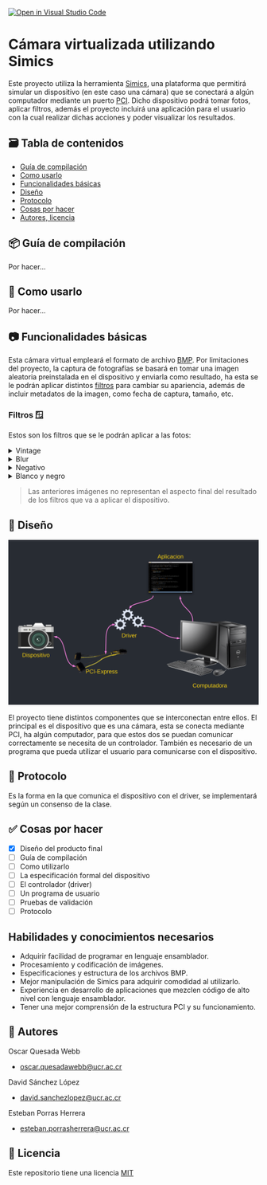 [![Open in Visual Studio Code](https://classroom.github.com/assets/open-in-vscode-c66648af7eb3fe8bc4f294546bfd86ef473780cde1dea487d3c4ff354943c9ae.svg)](https://classroom.github.com/online_ide?assignment_repo_id=7705717&assignment_repo_type=AssignmentRepo)


# Cámara virtualizada utilizando Simics
Este proyecto utiliza la herramienta [Simics](https://www.intel.com/content/www/us/en/developer/articles/tool/simics-simulator.html), una plataforma que permitirá simular un dispositivo (en este caso una cámara) que se conectará a algún computador mediante un puerto [PCI](https://pcisig.com/specifications). Dicho dispositivo podrá tomar fotos, aplicar filtros, además el proyecto incluirá una aplicación para el usuario con la cual realizar dichas acciones y poder visualizar los resultados.


## 🗃️ Tabla de contenidos
- [Guía de compilación](#-guía-de-compilación)
- [Como usarlo](#-como-usarlo)
- [Funcionalidades básicas](#-funcionalidades-básicas)
- [Diseño](#-diseño)
- [Protocolo](#-protocolo)
- [Cosas por hacer](#-cosas-por-hacer)
- [Autores, licencia](#-autores)


## 📦 Guía de compilación
Por hacer...


## 🚀 Como usarlo
Por hacer...


## 📷 Funcionalidades básicas

Esta cámara virtual empleará el formato de archivo [BMP](https://github.com/ECCIUCRLQ/proyecto-ode/wiki/Bitmap). Por limitaciones del proyecto, la captura de fotografías se basará en tomar una imagen aleatoria preinstalada en el dispositivo y enviarla como resultado, ha esta se le podrán aplicar distintos [filtros](https://github.com/ECCIUCRLQ/proyecto-ode/wiki/Dispositivo#filtros) para cambiar su apariencia, además de incluir metadatos de la imagen, como fecha de captura, tamaño, etc.

### Filtros 🪟

Estos son los filtros que  se le podrán aplicar a las fotos:

[normal]: https://github.com/ECCIUCRLQ/proyecto-ode/blob/main/imagen_referencia_normal.jpg "Imagen de referencia normal"
[vintage]: https://github.com/ECCIUCRLQ/proyecto-ode/blob/main/imagen_referencia_vintage.jpg "Imagen de referencia con filtro vintage"
[blur]: https://github.com/ECCIUCRLQ/proyecto-ode/blob/main/imagen_referencia_blur.jpg "Imagen de referencia con filtro blur"
[negativo]: https://github.com/ECCIUCRLQ/proyecto-ode/blob/main/imagen_referencia_negativo.jpg "Imagen de referencia con filtro negativo"
[b&n]: https://github.com/ECCIUCRLQ/proyecto-ode/blob/main/imagen_referencia_b%26w.jpg "Imagen de referencia con filtro blanco y negro"

<details>
  <summary>Vintage</summary>
  
| ![alt text][normal] | ![alt text][vintage] |
|:-------------------:|:--------------------:|
  
  El filtro vintage le da una apariencia antigua a las fotos.
</details>

<details>
  <summary>Blur</summary>
  
| ![alt text][normal] | ![alt text][blur] |
|:-------------------:|:-----------------:|
  
  Este filtro genera un desenfoque artificial en toda la foto.
</details>

<details>
  <summary>Negativo</summary>
  
| ![alt text][normal] | ![alt text][negativo] |
|:-------------------:|:---------------------:|
  
  Con este filtro los blancos son tratados como negros y los negros como blancos.
</details>

<details>
  <summary>Blanco y negro</summary>
  
| ![alt text][normal] | ![alt text][b&n] |
|:-------------------:|:----------------:|
  
  Este filtro quita el color a las fotos.
</details>

> Las anteriores imágenes no representan el aspecto final del resultado de los filtros que va a aplicar el dispositivo.

## 🎨 Diseño
![alt text](https://github.com/ECCIUCRLQ/proyecto-ode/blob/main/dise%C3%B1o.png)


El proyecto tiene distintos componentes que se interconectan entre ellos. El principal es el dispositivo que es una cámara, esta se conecta mediante PCI, ha algún computador, para que estos dos se puedan comunicar correctamente se necesita de un controlador. También es necesario de un programa que pueda utilizar el usuario para comunicarse con el dispositivo.


## 🧮 Protocolo
Es la forma en la que comunica el dispositivo con el driver, se implementará según un consenso de la clase.
## ✅ Cosas por hacer
- [X] Diseño del producto final
- [ ] Guía de compilación
- [ ] Como utilizarlo
- [ ] La especificación formal del dispositivo
- [ ] El controlador (driver)
- [ ] Un programa de usuario
- [ ] Pruebas de validación 
- [ ] Protocolo

## Habilidades y conocimientos necesarios
- Adquirir facilidad de programar en lenguaje ensamblador.
- Procesamiento y codificación de imágenes.
- Especificaciones y estructura de los archivos BMP.
- Mejor manipulación de Simics para adquirir comodidad al utilizarlo.
- Experiencia en desarrollo de aplicaciones que mezclen código de alto nivel con lenguaje ensamblador.
- Tener una mejor comprensión de la estructura PCI y su funcionamiento.

## 👤 Autores
Oscar Quesada Webb
- oscar.quesadawebb@ucr.ac.cr


David Sánchez López
- david.sanchezlopez@ucr.ac.cr


Esteban Porras Herrera
- esteban.porrasherrera@ucr.ac.cr


## 📝 Licencia
Este repositorio tiene una licencia [MIT](LICENSE)

[1]: https://docs.microsoft.com/en-us/windows/win32/gdi/bitmaps
